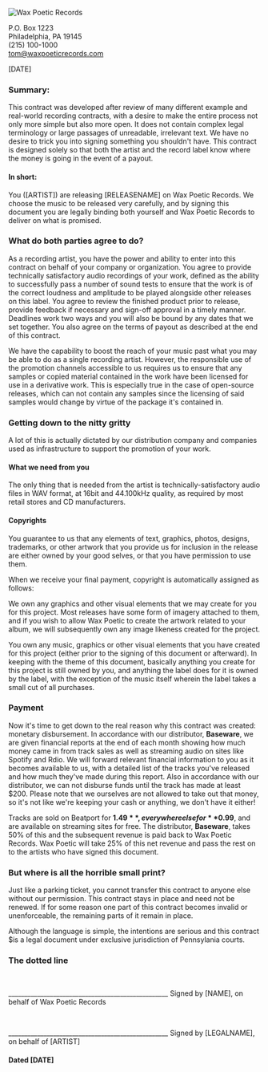 ![Wax Poetic Records](http://assets.waxpoeticrecords.com/frontend/text-09d8e5944521c56f8e3eb648eedee7eb.jpeg)

P.O. Box 1223<br>
Philadelphia, PA 19145<br>
(215) 100-1000<br>
tom@waxpoeticrecords.com<br>

[DATE]

### Summary:

This contract was developed after review of many different example and
real-world recording contracts, with a desire to make the entire process
not only more simple but also more open. It does not contain complex
legal terminology or large passages of unreadable, irrelevant text. We
have no desire to trick you into signing something you shouldn't have.
This contract is designed solely so that both the artist and the record
label know where the money is going in the event of a payout.

#### In short:

You ([ARTIST]) are releasing [RELEASENAME] on Wax Poetic Records. We
choose the music to be released very carefully, and by signing this
document you are legally binding both yourself and Wax Poetic Records to
deliver on what is promised.

### What do both parties agree to do?

As a recording artist, you have the power and ability to enter into this
contract on behalf of your company or organization. You agree to provide
technically satisfactory audio recordings of your work, defined as the
ability to successfully pass a number of sound tests to ensure that the
work is of the correct loudness and amplitude to be played alongside
other releases on this label. You agree to review the finished product
prior to release, provide feedback if necessary and sign-off approval
in a timely manner. Deadlines work two ways and you will also be bound
by any dates that we set together. You also agree on the terms of payout
as described at the end of this contract.

We have the capability to boost the reach of your music past what you
may be able to do as a single recording artist. However, the responsible
use of the promotion channels accessible to us requires us to ensure
that any samples or copied material contained in the work have been licensed
for use in a derivative work. This is especially true in the case of
open-source releases, which can not contain any samples since the
licensing of said samples would change by virtue of the package it's
contained in.

### Getting down to the nitty gritty

A lot of this is actually dictated by our distribution company and
companies used as infrastructure to support the promotion of your work.

#### What we need from you

The only thing that is needed from the artist is
technically-satisfactory audio files in WAV format, at 16bit and
44.100kHz quality, as required by most retail stores and CD
manufacturers.

#### Copyrights

You guarantee to us that any elements of text, graphics, photos, designs,
trademarks, or other artwork that you provide us for inclusion in the release
are either owned by your good selves, or that you have permission to use them.

When we receive your final payment, copyright is automatically assigned as follows:

We own any graphics and other visual elements that we may create for you for this
project. Most releases have some form of imagery attached to them, and
if you wish to allow Wax Poetic to create the artwork related to your
album, we will subsequently own any image likeness created for the
project.

You own any music, graphics or other visual elements that you have
created for this project (either prior to the signing of this document
or afterward). In keeping with the theme of this document, basically
anything you create for this project is still owned by you, and anything
the label does for it is owned by the label, with the exception of the
music itself wherein the label takes a small cut of all purchases.

### Payment

Now it's time to get down to the real reason why this contract was
created: monetary disbursement. In accordance with our distributor,
**Baseware**, we are given financial reports at the end of each month
showing how much money came in from track sales as well as streaming
audio on sites like Spotify and Rdio. We will forward relevant financial
information to you as it becomes available to us, with a detailed list
of the tracks you've released and how much they've made during this
report. Also in accordance with our distributor, we can not disburse
funds until the track has made at least $200. Please note that we
ourselves are not allowed to take out that money, so it's not like we're
keeping your cash or anything, we don't have it either!

Tracks are sold on Beatport for **$1.49**, everywhere else for
**$0.99**, and are available on streaming sites for free. The
distributor, **Baseware**, takes 50% of this and the subsequent revenue
is paid back to Wax Poetic Records. Wax Poetic will take 25% of this net
revenue and pass the rest on to the artists who have signed this
document.

### But where is all the horrible small print?

Just like a parking ticket, you cannot transfer this contract to anyone
else without our permission. This contract stays in place and need not be
renewed. If for some reason one part of this contract becomes invalid or
unenforceable, the remaining parts of it remain in place.

Although the language is simple, the intentions are serious and this contract
$is a legal document under exclusive jurisdiction of Pennsylania courts.

### The dotted line
<p>&nbsp;</p>
<p>
__________________________________________________
Signed by [NAME], on behalf of Wax Poetic Records
</p>
<p>&nbsp;</p>
<p>
__________________________________________________
Signed by [LEGALNAME], on behalf of [ARTIST]
</p>

#### Dated [DATE]
